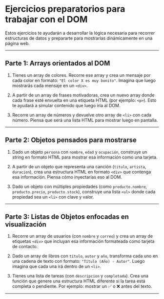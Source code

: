 #  Ejercicios preparatorios para trabajar con el DOM

Estos ejercicios te ayudarán a desarrollar la lógica necesaria para recorrer estructuras de datos y prepararte para mostrarlas dinámicamente en una página web.

---

##  Parte 1: Arrays orientados al DOM

1. Tienes un array de colores. Recorre ese array y crea un mensaje por cada color en formato: `"El color X es muy bonito"`. Imagina que luego mostrarás cada mensaje en un `<div>`.

2. A partir de un array de frases motivadoras, crea un nuevo array donde cada frase esté envuelta en una etiqueta HTML (por ejemplo: `<p>`). Esto te ayudará a simular contenido que luego iría al DOM.

3. Recorre un array de números y devuelve otro array de `<li>` con cada número. Piensa que será una lista HTML para mostrar luego en pantalla.

---

##  Parte 2: Objetos pensados para mostrarse

1. Dado un objeto `persona` con `nombre`, `edad` y `ocupación`, construye un string en formato HTML para mostrar esa información como una tarjeta.

2. A partir de un objeto que representa una canción (`titulo`, `artista`, `duracion`), crea una estructura HTML en formato `<div>` que contenga esa información. Piensa cómo inyectarías eso al DOM.

3. Dado un objeto con múltiples propiedades (como `producto.nombre`, `producto.precio`, `producto.stock`), construye una lista `<ul>` donde cada propiedad sea un `<li>` con clave y valor.

---

##  Parte 3: Listas de Objetos enfocadas en visualización

1. Recorre un array de usuarios (con `nombre` y `correo`) y crea un array de etiquetas `<div>` que incluyan esa información formateada como tarjeta de contacto.

2. Dado un array de libros con `titulo`, `autor` y `año`, transforma cada uno en una cadena de texto con formato: `"Título (Año) - Autor"`. Luego imagina que cada una irá dentro de un `<li>`.

3. Tienes una lista de tareas (con `descripcion` y `completada`). Crea una función que genere una estructura HTML diferente si la tarea está completa o pendiente. Por ejemplo: mostrar un ✅ o ❌ antes del texto.

---
